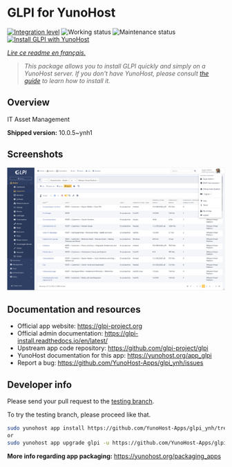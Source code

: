 <!--
N.B.: This README was automatically generated by https://github.com/YunoHost/apps/tree/master/tools/README-generator
It shall NOT be edited by hand.
-->

# GLPI for YunoHost

[![Integration level](https://dash.yunohost.org/integration/glpi.svg)](https://dash.yunohost.org/appci/app/glpi) ![Working status](https://ci-apps.yunohost.org/ci/badges/glpi.status.svg) ![Maintenance status](https://ci-apps.yunohost.org/ci/badges/glpi.maintain.svg)  
[![Install GLPI with YunoHost](https://install-app.yunohost.org/install-with-yunohost.svg)](https://install-app.yunohost.org/?app=glpi)

*[Lire ce readme en français.](./README_fr.md)*

> *This package allows you to install GLPI quickly and simply on a YunoHost server.
If you don't have YunoHost, please consult [the guide](https://yunohost.org/#/install) to learn how to install it.*

## Overview

IT Asset Management

**Shipped version:** 10.0.5~ynh1

## Screenshots

![Screenshot of GLPI](./doc/screenshots/screenshot.png)

## Documentation and resources

* Official app website: <https://glpi-project.org>
* Official admin documentation: <https://glpi-install.readthedocs.io/en/latest/>
* Upstream app code repository: <https://github.com/glpi-project/glpi>
* YunoHost documentation for this app: <https://yunohost.org/app_glpi>
* Report a bug: <https://github.com/YunoHost-Apps/glpi_ynh/issues>

## Developer info

Please send your pull request to the [testing branch](https://github.com/YunoHost-Apps/glpi_ynh/tree/testing).

To try the testing branch, please proceed like that.

``` bash
sudo yunohost app install https://github.com/YunoHost-Apps/glpi_ynh/tree/testing --debug
or
sudo yunohost app upgrade glpi -u https://github.com/YunoHost-Apps/glpi_ynh/tree/testing --debug
```

**More info regarding app packaging:** <https://yunohost.org/packaging_apps>
